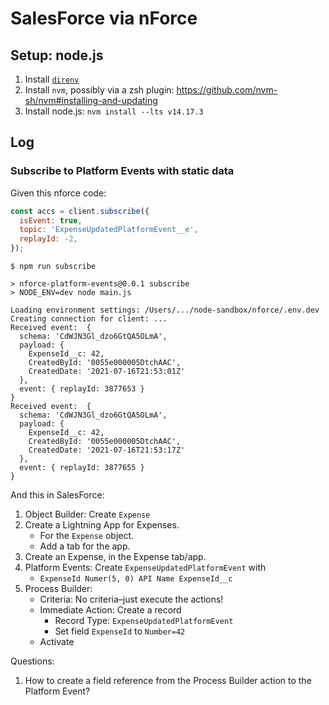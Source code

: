 # SalesForce via nForce

## Setup: node.js

1. Install [`direnv`](https://direnv.net/)
1. Install `nvm`, possibly via a zsh plugin:
   https://github.com/nvm-sh/nvm#installing-and-updating
1. Install node.js: `nvm install --lts v14.17.3`


## Log

### Subscribe to Platform Events with static data

Given this nforce code:

```javascript
const accs = client.subscribe({
  isEvent: true,
  topic: 'ExpenseUpdatedPlatformEvent__e',
  replayId: -2,
});
```

```shell
$ npm run subscribe

> nforce-platform-events@0.0.1 subscribe
> NODE_ENV=dev node main.js

Loading environment settings: /Users/.../node-sandbox/nforce/.env.dev
Creating connection for client: ...
Received event:  {
  schema: 'CdWJN3Gl_dzo6GtQA5OLmA',
  payload: {
    ExpenseId__c: 42,
    CreatedById: '0055e000005DtchAAC',
    CreatedDate: '2021-07-16T21:53:01Z'
  },
  event: { replayId: 3877653 }
}
Received event:  {
  schema: 'CdWJN3Gl_dzo6GtQA5OLmA',
  payload: {
    ExpenseId__c: 42,
    CreatedById: '0055e000005DtchAAC',
    CreatedDate: '2021-07-16T21:53:17Z'
  },
  event: { replayId: 3877655 }
}

```

And this in SalesForce:

1. Object Builder: Create `Expense`
2. Create a Lightning App for Expenses.
   * For the `Expense` object.
   * Add a tab for the app.
4. Create an Expense, in the Expense tab/app.
5. Platform Events: Create `ExpenseUpdatedPlatformEvent` with
   * `ExpenseId Numer(5, 0) API Name ExpenseId__c`
6. Process Builder:
   * Criteria: No criteria–just execute the actions!
   * Immediate Action: Create a record
     * Record Type: `ExpenseUpdatedPlatformEvent`
     * Set field `ExpenseId` to `Number=42`
   * Activate

Questions:

1. How to create a field reference from the Process Builder action to the
   Platform Event?

